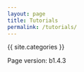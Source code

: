```yaml
---
layout: page
title: Tutorials
permalink: /tutorials/
---
```


{{ site.categories }}

<p>Page version: b1.4.3</p>
